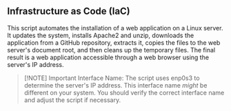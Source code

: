 ## Infrastructure as Code (IaC)

This script automates the installation of a web application on a Linux server.  It updates the system, installs Apache2 and unzip, downloads the application from a GitHub repository, extracts it, copies the files to the web server's document root, and then cleans up the temporary files.  The final result is a web application accessible through a web browser using the server's IP address.

> [!NOTE] Important
> Interface Name: The script uses enp0s3 to determine the server's IP address. This interface name *might* be different on your system. You should verify the correct interface name and adjust the script if necessary.